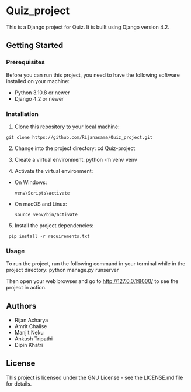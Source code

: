 # Quiz_project
This is a Django project for Quiz. It is built using Django version 4.2.

## Getting Started

### Prerequisites
Before you can run this project, you need to have the following software installed on your machine:
- Python 3.10.8 or newer
- Django 4.2 or newer

### Installation
1. Clone this repository to your local machine:
  ```
  git clone https://github.com/Rijanasama/Quiz_project.git
  ```

2. Change into the project directory:
cd Quiz-project
3. Create a virtual environment:
python -m venv venv

4. Activate the virtual environment:
- On Windows:
  ```
  venv\Scripts\activate
  ```
- On macOS and Linux:
  ```
  source venv/bin/activate
  ```

5. Install the project dependencies:
  ```
   pip install -r requirements.txt
  ```

### Usage
To run the project, run the following command in your terminal while in the project directory:
python manage.py runserver


Then open your web browser and go to http://127.0.0.1:8000/ to see the project in action.

## Authors
- Rijan Acharya
- Amrit Chalise
- Manjit Neku
- Ankush Tripathi
- Dipin Khatri

## License
This project is licensed under the GNU License - see the LICENSE.md file for details.



